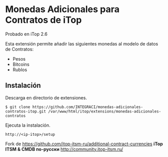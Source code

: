 # Monedas Adicionales para Contratos de iTop
Probado en iTop 2.6

Esta extensión permite añadir las siguientes monedas al modelo de datos de Contratos:
- Pesos
- Bitcoins
- Rublos

## Instalación
Descarga en directorio de extensiones.

    $ git clone https://github.com/INTEGRACI/monedas-adicionales-contratos-itop.git /var/www/html/itop/extensions/monedas-adicionales-contratos

Ejecuta la instalación.

    http://<ip-itop>/setup


Fork de https://github.com/itop-itsm-ru/additional-contract-currencies
**iTop ITSM & CMDB по-русски** http://community.itop-itsm.ru/
